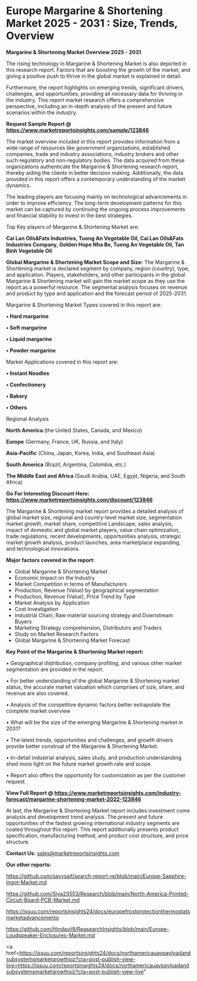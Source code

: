 # Europe Margarine & Shortening Market 2025 - 2031 : Size, Trends, Overview

<Strong> Margarine & Shortening Market Overview 2025 - 2031</strong>

The rising technology in Margarine & Shortening Market is also depicted in this research report. Factors that are boosting the growth of the market, and giving a positive push to thrive in the global market is explained in detail.

Furthermore, the report highlights on emerging trends, significant drivers, challenges, and opportunities, providing all necessary data for thriving in the industry. This report market research offers a comprehensive perspective, including an in-depth analysis of the present and future scenarios within the industry.

<strong>Request Sample Report @ <a href=https://www.marketreportsinsights.com/sample/123846>https://www.marketreportsinsights.com/sample/123846</a></strong>

The market overview included in this report provides information from a wide range of resources like government organizations, established companies, trade and industry associations, industry brokers and other such regulatory and non-regulatory bodies. The data acquired from these organizations authenticate the Margarine & Shortening research report, thereby aiding the clients in better decision making. Additionally, the data provided in this report offers a contemporary understanding of the market dynamics.

The leading players are focusing mainly on technological advancements in order to improve efficiency. The long-term development patterns for this market can be captured by continuing the ongoing process improvements and financial stability to invest in the best strategies.

Top Key players of Margarine & Shortening Market are:

<strong>Cai Lan Oils&Fats Industries, Tuong An Vegetable Oil, Cai Lan Oils&Fats Industries Company, Golden Hope Nha Be, Tuong An Vegetable Oil, Tan Binh Vegetable Oil</strong>

<strong><b>Global Margarine & Shortening Market Scope and Size:</b></strong>
The Margarine & Shortening market is declared segment by company, region (country), type, and application. Players, stakeholders, and other participants in the global Margarine & Shortening market will gain the market scope as they use the report as a powerful resource. The segmental analysis focuses on revenue and product by type and application and the forecast period of 2025-2031.

Margarine & Shortening Market Types covered in this report are:

<strong>• Hard margarine

• Soft margarine

• Liquid margarine

• Powder margarine</strong>

Market Applications covered in this report are:

<strong>• Instant Noodles

• Confectionery

• Bakery

• Others</strong> 

Regional Analysis

<strong>North America</strong> (the United States, Canada, and Mexico)

<strong>Europe</strong> (Germany, France, UK, Russia, and Italy)

<strong>Asia-Pacific</strong> (China, Japan, Korea, India, and Southeast Asia)

<strong>South America</strong> (Brazil, Argentina, Colombia, etc.)

<strong>The Middle East and Africa</strong> (Saudi Arabia, UAE, Egypt, Nigeria, and South Africa)

<strong>Go For Interesting Discount Here: <a href=https://www.marketreportsinsights.com/discount/123846>https://www.marketreportsinsights.com/discount/123846</a></strong>

The Margarine & Shortening market report provides a detailed analysis of global market size, regional and country-level market size, segmentation market growth, market share, competitive Landscape, sales analysis, impact of domestic and global market players, value chain optimization, trade regulations, recent developments, opportunities analysis, strategic market growth analysis, product launches, area marketplace expanding, and technological innovations.

<strong><b>Major factors covered in the report:</b></strong>
<ul>
  <li>Global Margarine & Shortening Market </li>
  <li>Economic Impact on the Industry</li>
  <li>Market Competition in terms of Manufacturers</li>
  <li>Production, Revenue (Value) by geographical segmentation</li>
  <li>Production, Revenue (Value), Price Trend by Type</li>
  <li>Market Analysis by Application</li>
  <li>Cost Investigation</li>
  <li>Industrial Chain, Raw material sourcing strategy and Downstream Buyers</li>
  <li>Marketing Strategy comprehension, Distributors and Traders</li>
  <li>Study on Market Research Factors</li>
  <li>Global Margarine & Shortening Market Forecast</li>
</ul>

<strong><b>Key Point of the Margarine & Shortening Market report:</b></strong>

• Geographical distribution, company profiling, and various other market segmentation are provided in the report.

• For better understanding of the global Margarine & Shortening market status, the accurate market valuation which comprises of size, share, and revenue are also covered.

• Analysis of the competitive dynamic factors better extrapolate the complete market overview

• What will be the size of the emerging Margarine & Shortening market in 2031?

• The latest trends, opportunities and challenges, and growth drivers provide better construal of the Margarine & Shortening Market.

• In-detail industrial analysis, sales study, and production understanding shed more light on the future market growth rate and scope.

• Report also offers the opportunity for customization as per the customer request.

<strong><b>View Full Report @ <a href=https://www.marketreportsinsights.com/industry-forecast/margarine-shortening-market-2022-123846>https://www.marketreportsinsights.com/industry-forecast/margarine-shortening-market-2022-123846</a></b></strong>


At last, the Margarine & Shortening Market report includes investment come analysis and development trend analysis. The present and future opportunities of the fastest growing international industry segments are coated throughout this report. This report additionally presents product specification, manufacturing method, and product cost structure, and price structure.

<strong>Contact Us:</strong>
sales@marketreportsinsights.com

<strong>Our other reports:</strong>

<a href=https://github.com/sayysaif/search-report-re/blob/main/Europe-Sapphire-Ingot-Market.md>https://github.com/sayysaif/search-report-re/blob/main/Europe-Sapphire-Ingot-Market.md</a>

<a href=https://github.com/Siya23553/Research/blob/main/North-America-Printed-Circuit-Board-PCB-Market.md>https://github.com/Siya23553/Research/blob/main/North-America-Printed-Circuit-Board-PCB-Market.md</a>

<a href=https://issuu.com/reportsinsights24/docs/europefrostprotectionthermostatsmarketadvancemento>https://issuu.com/reportsinsights24/docs/europefrostprotectionthermostatsmarketadvancemento</a>

<a href=https://github.com/Hindavii9/ReasearchInsights/blob/main/Europe-Loudspeaker-Enclosures-Market.md>https://github.com/Hindavii9/ReasearchInsights/blob/main/Europe-Loudspeaker-Enclosures-Market.md</a>

<a href=https://issuu.com/reportsinsights24/docs/northamericauavpayloadandsubsystemsmarketgrowthsiz?cta=post-publish-view-live>https://issuu.com/reportsinsights24/docs/northamericauavpayloadandsubsystemsmarketgrowthsiz?cta=post-publish-view-live</a>"
